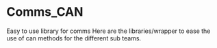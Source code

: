 # Comms_CAN

Easy to use library for comms 
Here are the libraries/wrapper to ease the use of can methods for the different sub teams.


